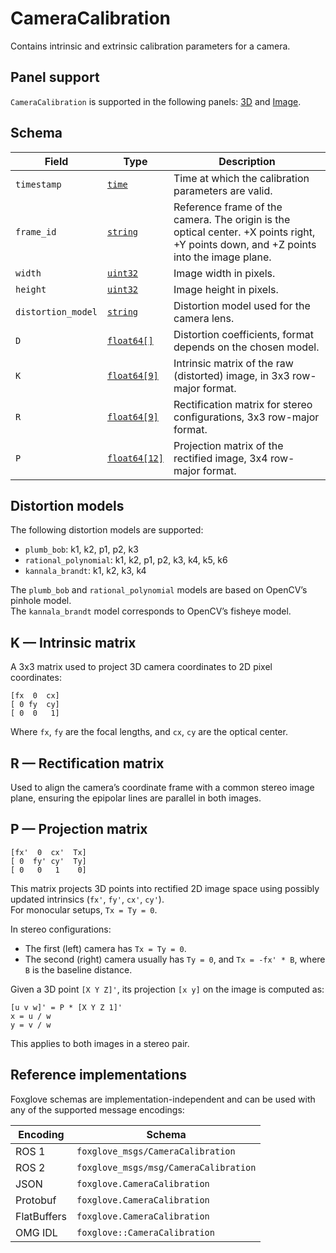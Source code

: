 # CameraCalibration

Contains intrinsic and extrinsic calibration parameters for a camera.

## Panel support

<!--TODO: Link missing documentation when available-->

`CameraCalibration` is supported in the following panels: [3D](#) and [Image](#).

## Schema

| Field              | Type                                         | Description                                                                                                                           |
| ------------------ | -------------------------------------------- | ------------------------------------------------------------------------------------------------------------------------------------- |
| `timestamp`        | [`time`](./built-in-types.md#time)           | Time at which the calibration parameters are valid.                                                                                   |
| `frame_id`         | [`string`](./built-in-types.md#string)       | Reference frame of the camera. The origin is the optical center. +X points right, +Y points down, and +Z points into the image plane. |
| `width`            | [`uint32`](./built-in-types.md#uint32)       | Image width in pixels.                                                                                                                |
| `height`           | [`uint32`](./built-in-types.md#uint32)       | Image height in pixels.                                                                                                               |
| `distortion_model` | [`string`](./built-in-types.md#string)       | Distortion model used for the camera lens.                                                                                            |
| `D`                | [`float64[]`](./built-in-types.md#float64)   | Distortion coefficients, format depends on the chosen model.                                                                          |
| `K`                | [`float64[9]`](./built-in-types.md#float64)  | Intrinsic matrix of the raw (distorted) image, in 3x3 row-major format.                                                               |
| `R`                | [`float64[9]`](./built-in-types.md#float64)  | Rectification matrix for stereo configurations, 3x3 row-major format.                                                                 |
| `P`                | [`float64[12]`](./built-in-types.md#float64) | Projection matrix of the rectified image, 3x4 row-major format.                                                                       |

## Distortion models

The following distortion models are supported:

- `plumb_bob`: k1, k2, p1, p2, k3
- `rational_polynomial`: k1, k2, p1, p2, k3, k4, k5, k6
- `kannala_brandt`: k1, k2, k3, k4

The `plumb_bob` and `rational_polynomial` models are based on OpenCV’s pinhole model.  
The `kannala_brandt` model corresponds to OpenCV’s fisheye model.

## K — Intrinsic matrix

A 3x3 matrix used to project 3D camera coordinates to 2D pixel coordinates:

```
[fx  0  cx]
[ 0 fy  cy]
[ 0  0   1]
```

Where `fx`, `fy` are the focal lengths, and `cx`, `cy` are the optical center.

## R — Rectification matrix

Used to align the camera’s coordinate frame with a common stereo image plane, ensuring the epipolar lines are parallel in both images.

## P — Projection matrix

```
[fx'  0  cx'  Tx]
[ 0  fy' cy'  Ty]
[ 0   0   1    0]
```

This matrix projects 3D points into rectified 2D image space using possibly updated intrinsics (`fx'`, `fy'`, `cx'`, `cy'`).  
For monocular setups, `Tx = Ty = 0`.

In stereo configurations:

- The first (left) camera has `Tx = Ty = 0`.
- The second (right) camera usually has `Ty = 0`, and `Tx = -fx' * B`, where `B` is the baseline distance.

Given a 3D point `[X Y Z]'`, its projection `[x y]` on the image is computed as:

```
[u v w]' = P * [X Y Z 1]'
x = u / w
y = v / w
```

This applies to both images in a stereo pair.

## Reference implementations

Foxglove schemas are implementation-independent and can be used with any of the supported message encodings:

| Encoding    | Schema                                |
| ----------- | ------------------------------------- |
| ROS 1       | `foxglove_msgs/CameraCalibration`     |
| ROS 2       | `foxglove_msgs/msg/CameraCalibration` |
| JSON        | `foxglove.CameraCalibration`          |
| Protobuf    | `foxglove.CameraCalibration`          |
| FlatBuffers | `foxglove.CameraCalibration`          |
| OMG IDL     | `foxglove::CameraCalibration`         |
